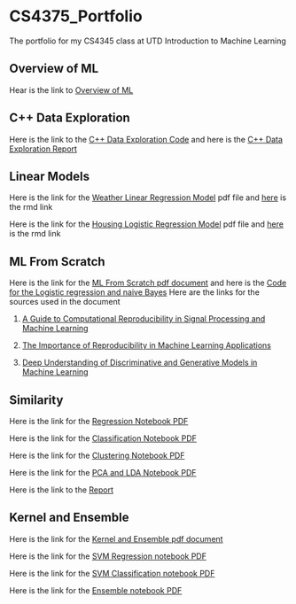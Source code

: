 # CS4375_Portfolio
The portfolio for my CS4345 class at UTD Introduction to Machine Learning

## Overview of ML
Hear is the link to [Overview of ML](Overview_of_ML.pdf) 

## C++ Data Exploration
Here is the link to the [C++ Data Exploration Code](C++_Data_Exploration.cpp) and here is the [C++ Data Exploration Report](C++_Data_Exploration.pdf)

## Linear Models
Here is the link for the [Weather Linear Regression Model](LinearRegression.pdf) pdf file and [here](Regression.Rmd) is the rmd link

Here is the link for the [Housing Logistic Regression Model](Classification.pdf) pdf file and [here](Classification.Rmd) is the rmd link

## ML From Scratch
Here is the link for the [ML From Scratch pdf document](ML_from_scratch.pdf) and here is the [Code for the Logistic regression and naive Bayes](ML_From_Scratch.cpp)
Here are the links for the sources used in the document

1. [A Guide to Computational Reproducibility in Signal Processing and Machine Learning](https://arxiv.org/abs/2108.12383)

2. [The Importance of Reproducibility in Machine Learning Applications](https://www.decisivedge.com/blog/the-importance-of-reproducibility-in-machine-learning-applications/#:~:text=Reproducibility%20with%20respect%20to%20machine,reporting%2C%20data%20analysis%20and%20interpretation)

3. [Deep Understanding of Discriminative and Generative Models in Machine Learning](https://www.analyticsvidhya.com/blog/2021/07/deep-understanding-of-discriminative-and-generative-models-in-machine-learning/#:~:text=Discriminative%20models%20draw%20boundaries%20in,the%20labels%20of%20the%20data)

## Similarity

Here is the link for the [Regression Notebook PDF](NB1-Regression.pdf)

Here is the link for the [Classification Notebook PDF](NB2-Classification.pdf)

Here is the link for the [Clustering Notebook PDF](NB3-Clustering.pdf)

Here is the link for the [PCA and LDA Notebook PDF](NB4-PCA-and-LDA.pdf)

Here is the link to the [Report](SimilarityDocument.pdf)

## Kernel and Ensemble

Here is the link for the [Kernel and Ensemble pdf document](Kernel_and_Ensemble_Report.pdf)

Here is the link for the [SVM Regression notebook PDF](SVM-R.pdf)

Here is the link for the [SVM Classification notebook PDF](SVM-C.pdf)

Here is the link for the [Ensemble notebook PDF](Ensemble.pdf)

